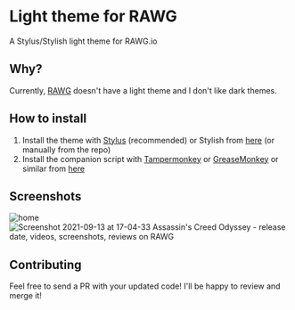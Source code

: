 # Light theme for RAWG

A Stylus/Stylish light theme for RAWG.io

## Why?
Currently, [RAWG](https://rawg.io) doesn't have a light theme and I don't like dark themes.

## How to install
1. Install the theme with [Stylus](https://add0n.com/stylus.html) (recommended) or Stylish from [here](https://userstyles.world/style/1065/light-theme-for-rawg) (or manually from the repo)
2. Install the companion script with [Tampermonkey](https://www.tampermonkey.net/) or [GreaseMonkey](https://www.greasespot.net/) or similar from [here](https://greasyfork.org/it/scripts/432350-light-theme-for-rawg)

## Screenshots
![home](https://user-images.githubusercontent.com/9463142/133109024-80cf1290-91f9-49a5-8735-fed605b50dbf.png)
![Screenshot 2021-09-13 at 17-04-33 Assassin's Creed Odyssey - release date, videos, screenshots, reviews on RAWG](https://user-images.githubusercontent.com/9463142/133109036-735ec9e6-2975-4f46-85f9-b0ad80ce2096.png)

## Contributing
Feel free to send a PR with your updated code! I'll be happy to review and merge it!
